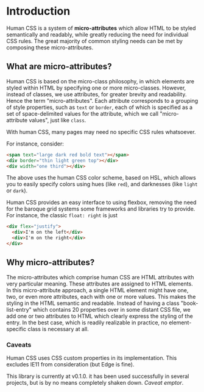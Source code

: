 Introduction
======

Human CSS is a system of **micro-attributes** which allow HTML to be styled semantically and readably,
while greatly reducing the need for individual CSS rules.
The great majority of common styling needs can be met by composing these micro-attributes.

What are micro-attributes?
--------------------------

Human CSS is based on the micro-class philosophy,
in which elements are styled within HTML by specifying one or more micro-classes.
However, instead of classes, we use attributes,
for greater brevity and readability.
Hence the term "micro-attributes".
Each attribute corresponds to a grouping of style properties,
such as `text` or `border`,
each of which is specified as a set of space-delimited values for the attribute,
which we call "micro-attribute values",
just like `class`.

With human CSS, many pages may need no specific CSS rules whatsoever.

For instance, consider:

```html
<span text="large dark red bold text"></span>
<div border="thin light green top"></div>
<div width="one third"></div>
```

The above uses the human CSS color scheme, based on HSL,
which allows you to easily specify colors using hues (like `red`),
and darknesses (like `light` or `dark`).

Human CSS provides an easy interface to using flexbox,
removing the need for the baroque grid systems some frameworks and libraries try to provide.
For instance, the classic `float: right` is just

```html
<div flex="justify">
  <div>I'm on the left</div>
  <div>I'm on the right</div>
</div>
```

Why micro-attributes?
---------------------

The micro-attributes which comprise human CSS are HTML attributes with very particular meaning.
These attributes are assigned to HTML elements.
In this micro-attribute approach, a single HTML element might have one, two, or even more attributes,
each with one or more values.
This makes the styling in the HTML semantic and readable.
Instead of having a class "book-list-entry" which contains 20 properties over in some distant CSS file,
we add one or two attributes to HTML which clearly express the styling of the entry.
In the best case, which is readily realizable in practice, no element-specific class is necessary at all.

### Caveats

Human CSS uses CSS custom properties in its implementation.
This excludes IE11 from consideration (but Edge is fine).

This library is currently at v0.1.0.
it has been used successfully in several projects, but is by no means completely shaken down.
*Caveat emptor*.
